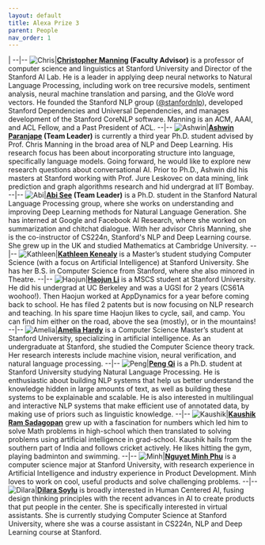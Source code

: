 ```yaml
---
layout: default
title: Alexa Prize 3
parent: People
nav_order: 1
---
```



|
--|--
![Chris]({{site.baseurl}}/assets/images/chris.jpg)|**[Christopher Manning](https://nlp.stanford.edu/manning/) (Faculty Advisor)** is a professor of computer science and linguistics at Stanford University and Director of the Stanford AI Lab. He is a leader in applying deep neural networks to Natural Language Processing, including work on tree recursive models, sentiment analysis, neural machine translation and parsing, and the GloVe word vectors. He founded the Stanford NLP group ([@stanfordnlp](https://twitter.com/stanfordnlp)), developed Stanford Dependencies and Universal Dependencies, and manages development of the Stanford CoreNLP software. Manning is an ACM, AAAI, and ACL Fellow, and a Past President of ACL.
--|--
![Ashwin]({{site.baseurl}}/assets/images/ashwin.png)|**[Ashwin Paranjape](http://stanford.edu/~ashwinpp/) (Team Leader)** is currently a third year Ph.D. student advised by Prof. Chris Manning in the broad area of NLP and Deep Learning. His research focus has been about incorporating structure into language, specifically language models. Going forward, he would like to explore new research questions about conversational AI. Prior to Ph.D., Ashwin did his masters at Stanford working with Prof. Jure Leskovec on data mining, link prediction and graph algorithms research and hid undergrad at IIT Bombay.
--|--
![Abi]({{site.baseurl}}/assets/images/abi.jpg)|**[Abi See](https://cs.stanford.edu/people/abisee/) (Team Leader)** is a Ph.D. student in the Stanford Natural Language Processing group, where she works on understanding and improving Deep Learning methods for Natural Language Generation. She has interned at Google and Facebook AI Research, where she worked on summarization and chitchat dialogue. With her advisor Chris Manning, she is the co-instructor of CS224n, Stanford's NLP and Deep Learning course. She grew up in the UK and studied Mathematics at Cambridge University.
--|--
![Kathleen]({{site.baseurl}}/assets/images/kathleen.jpg)|**[Kathleen Kenealy](https://www.linkedin.com/in/kathleen-kenealy/)** is a Master’s student studying Computer Science (with a focus on Artificial Intelligence) at Stanford University. She has her B.S. in Computer Science from Stanford, where she also minored in Theatre.
--|--
![Haojun]({{site.baseurl}}/assets/images/haojun.png)|**[Haojun Li](https://www.linkedin.com/in/haojun-li/)** is a MSCS student at Stanford University. He did his undergrad at UC Berkeley and was a UGSI for 2 years (CS61A woohoo!). Then Haojun worked at AppDynamics for a year before coming back to school. He has filed 2 patents but is now focusing on NLP research and teaching. In his spare time Haojun likes to cycle, sail, and camp. You can find him either on the road, above the sea (mostly), or in the mountains!
--|--
![Amelia]({{site.baseurl}}/assets/images/amelia.jpg)|**[Amelia Hardy](https://www.linkedin.com/in/ameliahardy/)** is a Computer Science Master’s student at Stanford University, specializing in artificial intelligence. As an undergraduate at Stanford, she studied the Computer Science theory track. Her research interests include machine vision, neural verification, and natural language processing.
--|--
![Peng]({{site.baseurl}}/assets/images/peng.png)|**[Peng Qi](https://qipeng.me/)** is a Ph.D. student at Stanford University studying Natural Language Processing. He is enthusiastic about building NLP systems that help us better understand the knowledge hidden in large amounts of text, as well as building these systems to be explainable and scalable. He is also interested in multilingual and interactive NLP systems that make efficient use of annotated data, by making use of priors such as linguistic knowledge.
--|--
![Kaushik]({{site.baseurl}}/assets/images/kaushik.png)|**[Kaushik Ram Sadagopan](https://www.linkedin.com/in/kaushik95/)** grew up with a fascination for numbers which led him to solve Math problems in high-school which then translated to solving problems using artificial intelligence in grad-school. Kaushik hails from the southern part of India and follows cricket actively. He likes hitting the gym, playing badminton and swimming.
--|--
![Minh]({{site.baseurl}}/assets/images/minh.png)|**[Nguyet Minh Phu](https://www.linkedin.com/in/nguyet-minh-phu/)** is a computer science major at Stanford University, with research experience in Artificial Intelligence and industry experience in Product Development. Minh loves to work on cool, useful products and solve challenging problems.
--|--
![Dilara]({{site.baseurl}}/assets/images/dilara.png)|**[Dilara Soylu](https://www.linkedin.com/in/dilarasoylu/)** is broadly interested in Human Centered AI, fusing design thinking principles with the recent advances in AI to create products that put people in the center. She is specifically interested in virtual assistants. She is currently studying Computer Science at Stanford University, where she was a course assistant in CS224n, NLP and Deep Learning course at Stanford.
